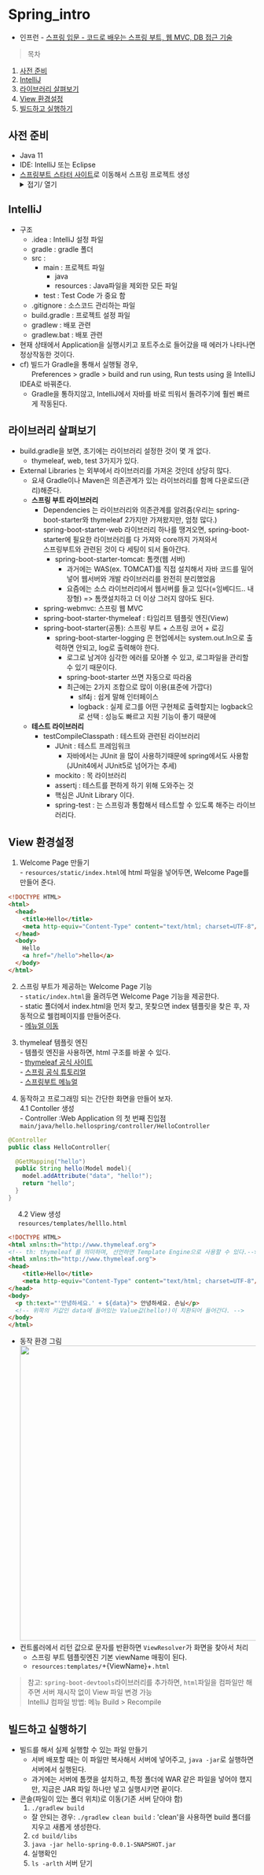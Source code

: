 # Spring_intro
 * 인프런 - [스프링 입문 - 코드로 배우는 스프링 부트, 웹 MVC, DB 접근 기술](https://inf.run/MysH)
 > 목차
 1. [사전 준비](#사전-준비)
 2. [IntelliJ](#IntelliJ)
 3. [라이브러리 살펴보기](#라이브러리-살펴보기)
 4. [View 환경설정](#View-환경설정)
 5. [빌드하고 실행하기](#빌드하고-실행하기)
 
## 사전 준비
  * Java 11
  * IDE: IntelliJ 또는 Eclipse
  * [스프링부트 스타터 사이트](https://start.spring.io)로 이동해서 스프링 프로젝트 생성 
    <details markdown="1">
      <summary>접기/ 열기</summary>
         <div>
          </br>
          ㅁ 스프링 부트 기반으로 스프링 관련 프로젝트를 만들어주는 사이트</br>
          </br>
          &nbsp;ㅇ Project(필요한 라이브러리를 가져오고, 빌드하는 라이프사이클을 관리해주는 툴)</br>
            &nbsp;&nbsp;&nbsp;- Maven Project : 과거에 사용</br>
            &nbsp;&nbsp;&nbsp;- Gradle Project : 최근에는 넘어오는 추세</br>
          </br>
          &nbsp;ㅇ Language - Java</br>
          </br>
          &nbsp;ㅇ Spring Boot</br>
            &nbsp;&nbsp;&nbsp;- 2.3.x</br>
          </br>
          &nbsp;ㅇ Project Metadata</br>
            &nbsp;&nbsp;&nbsp;- Group : com.example : com.spring</br>
            &nbsp;&nbsp;&nbsp;- Artifact : 빌드되었을 때 어떤 결과물 = 프로젝트 명과 비슷 : hello-spring</br>
            &nbsp;&nbsp;&nbsp;- Name, Description, Packagename </br>
          </br>
          &nbsp;ㅇ Dependencies(어떤 라이브러리를 땡겨 쓸 것인가?)</br>
            &nbsp;&nbsp;&nbsp;- Spring Web : 웹 프로젝트를 만들것이기에 사용</br> 
            &nbsp;&nbsp;&nbsp;- Thymeleaf : HTML을 만들어주는 탬플릿 엔진</br>
          </br>
          GENERATE : 다운로드
        </div>
    </details>
    
## IntelliJ
  * 구조
    - .idea : IntelliJ 설정 파일
    - gradle : gradle 폴더
    - src : 
      - main : 프로젝트 파일
        - java
        - resources : Java파일을 제외한 모든 파일
      - test : Test Code 가 중요 함
    - .gitignore : 소스코드 관리하는 파일
    - build.gradle : 프로젝트 설정 파일
    - gradlew : 배포 관련
    - gradlew.bat : 배포 관련
  * 현재 상태에서 Application을 실행시키고 포트주소로 들어갔을 때 에러가 나타나면 정상작동한 것이다.
  * cf) 빌드가 Gradle을 통해서 실행될 경우, </br>
    &nbsp;&nbsp;&nbsp;&nbsp;&nbsp;&nbsp;Preferences > gradle > build and run using, Run tests using 을 IntelliJ IDEA로 바꿔준다.
    * Gradle을 통하지않고, IntelliJ에서 자바를 바로 띄워서 돌려주기에 훨씬 빠르게 작동된다.

## 라이브러리 살펴보기
  * build.gradle을 보면, 초기에는 라이브러리 설정한 것이 몇 개 없다.
    * thymeleaf, web, test 3가지가 있다.
  * External Libraries 는 외부에서 라이브러리를 가져온 것인데 상당히 많다.
    * 요새 Gradle이나 Maven은 의존관계가 있는 라이브러리를 함께 다운로드(관리)해준다.
    * **스프링 부트 라이브러리**
      * Dependencies 는 라이브러리와 의존관계를 알려줌(우리는 spring-boot-starter와 thymeleaf 2가지만 가져왔지만, 엄청 많다.)            
      * spring-boot-starter-web 라이브러리 하나를 땡겨오면, spring-boot-starter에 필요한 라이브러리를 다 가져와 core까지 가져와서</br>
        스프링부트와 관련된 것이 다 세팅이 되서 돌아간다.
        * spring-boot-starter-tomcat: 톰캣(웹 서버)
          * 과거에는 WAS(ex. TOMCAT)를 직접 설치해서 자바 코드를 밀어넣어 웹서버와 개발 라이브러리를 완전히 분리했었음
          * 요즘에는 소스 라이브러리에서 웹서버를 들고 있다(=임베디드.. 내장형) => 톰캣설치하고 더 이상 그러지 않아도 된다.        
      * spring-webmvc: 스프링 웹 MVC
      * spring-boot-starter-thymeleaf : 타임리프 템플릿 엔진(View)
      * spring-boot-starter(공통): 스프링 부트 + 스프링 코어 + 로깅
        * spring-boot-starter-logging 은 현업에서는 system.out.ln으로 출력하면 안되고, log로 출력해야 한다.
          * 로그로 남겨야 심각한 에러를 모아볼 수 있고, 로그파일을 관리할 수 있기 때문이다.
          * spring-boot-starter 쓰면 자동으로 따라옴
          * 최근에는 2가지 조합으로 많이 이용(표준에 가깝다)
            * slf4j : 쉽게 말해 인터페이스
            * logback : 실제 로그를 어떤 구현체로 출력할지는 logback으로 선택 : 성능도 빠르고 지원 기능이 좋기 때문에
    * **테스트 라이브러리**
      * testCompileClasspath : 테스트와 관련된 라이브러리
        * JUnit : 테스트 프레임워크
          * 자바에서는 JUnit 을 많이 사용하기때문에 spring에서도 사용함(JUnit4에서 JUnit5로 넘어가는 추세)
        * mockito : 목 라이브러리
        * assertj : 테스트를 편하게 하기 위해 도와주는 것
        * 핵심은 JUnit Library 이다.
        * spring-test : 는 스프링과 통합해서 테스트할 수 있도록 해주는 라이브러리다.
        
## View 환경설정
  1. Welcome Page 만들기 </br>
    - `resources/static/index.html`에 html 파일을 넣어두면, Welcome Page를 만들어 준다.
  ```html
  <!DOCTYPE HTML>
  <html>
    <head>
      <title>Hello</title>
      <meta http-equiv="Content-Type" content="text/html; charset=UTF-8"/>
    </head>
    <body>
      Hello
      <a href="/hello">hello</a>
    </body>
  </html>
  ```
  2. 스프링 부트가 제공하는 Welcome Page 기능</br>
    - `static/index.html`을 올려두면 Welcome Page 기능을 제공한다.</br>
    - static 폴더에서 index.html을 먼저 찾고, 못찾으면 index 템플릿을 찾은 후, 자동적으로 웰컴페이지를 만들어준다.</br>
    - [메뉴얼 이동](https://docs.spring.io/spring-boot/docs/2.3.1.RELEASE/reference/html/spring-boot-features.html#boot-features-spring-mvc-welcome-page)
    
  3. thymeleaf 템플릿 엔진</br>
    - 템플릿 엔진을 사용하면, html 구조를 바꿀 수 있다.</br>
    - [thymeleaf 공식 사이트](https://www.thymeleaf.org/)</br>
    - [스프링 공식 튜토리얼](https://spring.io/guides/gs/serving-web-content)</br>
    - [스프링부트 메뉴얼](https://docs.spring.io/spring-boot/docs/2.3.1.RELEASE/reference/html/spring-boot-features.html#boot-features-spring-mvc-template-engines)

  4. 동작하고 프로그래밍 되는 간단한 화면을 만들어 보자.</br>
  4.1 Contoller 생성</br>
    - Controller :Web Application 의 첫 번째 진입점
  `main/java/hello.hellospring/controller/HelloController`
  ```java
  @Controller
  public class HelloController{
  
    @GetMapping("hello")
    public String hello(Model model){
      model.addAttribute("data", "hello!");
      return "hello";
    }
  }
  ```
  
&nbsp;&nbsp;&nbsp;&nbsp;  4.2 View 생성</br> 
&nbsp;&nbsp;&nbsp;&nbsp;  `resources/templates/helllo.html`
  ```html
  <!DOCTYPE HTML>
  <html xmlns:th="http://www.thymeleaf.org">
  <!-- th: thymeleaf 를 의미하며, 선언하면 Template Engine으로 사용할 수 있다.-->
  <html xmlns:th="http://www.thymeleaf.org">
  <head>
      <title>Hello</title>
      <meta http-equiv="Content-Type" content="text/html; charset=UTF-8"/>
  </head>
  <body>
    <p th:text="'안녕하세요.' + ${data}"> 안녕하세요. 손님</p>
    <!-- 위쪽의 키값인 data에 들어있는 Value값(hello!)이 치환되어 들어간다. -->
  </body>
  </html>
  ```
   * 동작 환경 그림 </br>
   <img src = "https://user-images.githubusercontent.com/76747747/103603470-0a151b00-4f52-11eb-9e6f-e6b93b5c8c10.png" width="600px"></br>
   * 컨트롤러에서 리턴 값으로 문자를 반환하면 `ViewResolver`가 화면을 찾아서 처리
     * 스프링 부트 템플릿엔진 기본 viewName 매핑이 된다.
     * `resources:templates/`+{ViewName}+`.html`

  > 참고: `spring-boot-devtools`라이브러리를 추가하면, `html`파일을 컴파일만 해주면 서버 재시작 없이 View 파일 변경 가능</br>
    IntelliJ 컴파일 방법: 메뉴 Build > Recompile
    
 ## 빌드하고 실행하기
  * 빌드를 해서 실제 실행할 수 있는 파일 만들기
    * 서버 배포할 때는 이 파일만 복사해서 서버에 넣어주고, `java -jar`로 실행하면 서버에서 실행된다.
    * 과거에는 서버에 톰캣을 설치하고, 특정 폴더에 WAR 같은 파일을 넣어야 했지만, 지금은 JAR 파일 하나만 넣고 실행시키면 끝이다.
  * 콘솔(파일이 있는 폴더 위치)로 이동(기존 서버 닫아야 함)
    1. `./gradlew build`
      * 잘 안되는 경우: `./gradlew clean build` : 'clean'을 사용하면 build 폴더를 지우고 새롭게 생성한다.
    2. `cd build/libs`
    3. `java -jar hello-spring-0.0.1-SNAPSHOT.jar`
    4. 실행확인
    5. `ls -arlth` 서버 닫기

